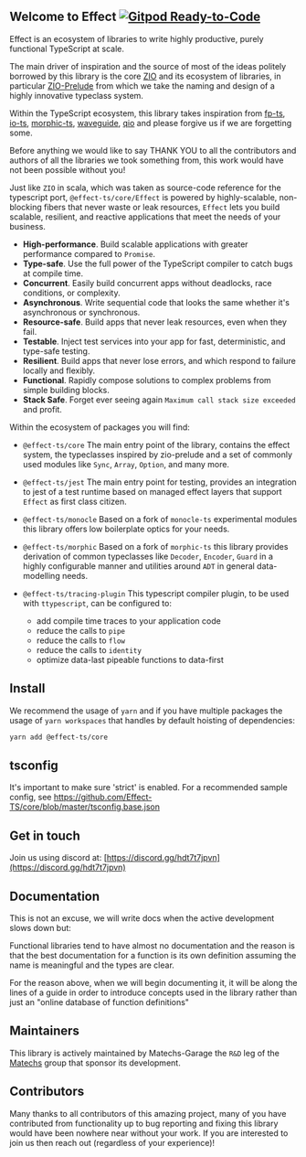 ## Welcome to Effect [![Gitpod Ready-to-Code](https://img.shields.io/badge/Gitpod-ready--to--code-908a85?logo=gitpod)](https://gitpod.io/#https://github.com/Effect-TS/core)

Effect is an ecosystem of libraries to write highly productive, purely functional TypeScript at scale.

The main driver of inspiration and the source of most of the ideas politely borrowed by this library is the core [ZIO](https://github.com/zio/zio) and its ecosystem of libraries, in particular [ZIO-Prelude](https://github.com/zio/zio-prelude) from which we take the naming and design of a highly innovative typeclass system.

Within the TypeScript ecosystem, this library takes inspiration from [fp-ts](https://github.com/gcanti/fp-ts), [io-ts](https://github.com/gcanti/io-ts), [morphic-ts](https://github.com/sledorze/morphic-ts), [waveguide](https://github.com/rzeigler/waveguide), [qio](https://github.com/tusharmath/qio) and please forgive us if we are forgetting some.

Before anything we would like to say THANK YOU to all the contributors and authors of all the libraries we took something from, this work would have not been possible without you!

Just like `ZIO` in scala, which was taken as source-code reference for the typescript port, `@effect-ts/core/Effect` is powered by highly-scalable, non-blocking fibers that never waste or leak resources, `Effect` lets you build scalable, resilient, and reactive applications that meet the needs of your business.

- **High-performance**. Build scalable applications with greater performance compared to `Promise`.
- **Type-safe**. Use the full power of the TypeScript compiler to catch bugs at compile time.
- **Concurrent**. Easily build concurrent apps without deadlocks, race conditions, or complexity.
- **Asynchronous**. Write sequential code that looks the same whether it's asynchronous or synchronous.
- **Resource-safe**. Build apps that never leak resources, even when they fail.
- **Testable**. Inject test services into your app for fast, deterministic, and type-safe testing.
- **Resilient**. Build apps that never lose errors, and which respond to failure locally and flexibly.
- **Functional**. Rapidly compose solutions to complex problems from simple building blocks.
- **Stack Safe**. Forget ever seeing again `Maximum call stack size exceeded` and profit.

Within the ecosystem of packages you will find:

- `@effect-ts/core` The main entry point of the library, contains the effect system, the typeclasses inspired by zio-prelude and a set of commonly used modules like `Sync`, `Array`, `Option`, and many more.

- `@effect-ts/jest` The main entry point for testing, provides an integration to jest of a test runtime based on managed effect layers that support `Effect` as first class citizen.

- `@effect-ts/monocle` Based on a fork of `monocle-ts` experimental modules this library offers low boilerplate optics for your needs.

- `@effect-ts/morphic` Based on a fork of `morphic-ts` this library provides derivation of common typeclasses like `Decoder`, `Encoder`, `Guard` in a highly configurable manner and utilities around `ADT` in general data-modelling needs.

- `@effect-ts/tracing-plugin` This typescript compiler plugin, to be used with `ttypescript`, can be configured to:
  - add compile time traces to your application code
  - reduce the calls to `pipe`
  - reduce the calls to `flow`
  - reduce the calls to `identity`
  - optimize data-last pipeable functions to data-first

## Install

We recommend the usage of `yarn` and if you have multiple packages the usage of `yarn workspaces` that handles by default hoisting of dependencies:

```sh
yarn add @effect-ts/core
```

## tsconfig

It's important to make sure 'strict' is enabled.
For a recommended sample config, see https://github.com/Effect-TS/core/blob/master/tsconfig.base.json

## Get in touch

Join us using discord at: [https://discord.gg/hdt7t7jpvn](https://discord.gg/hdt7t7jpvn)

## Documentation

This is not an excuse, we will write docs when the active development slows down but:

Functional libraries tend to have almost no documentation and the reason is that the best documentation for a function is its own definition assuming the name is meaningful and the types are clear.

For the reason above, when we will begin documenting it, it will be along the lines of a guide in order to introduce concepts used in the library rather than just an "online database of function definitions"

## Maintainers

This library is actively maintained by Matechs-Garage the `R&D` leg of the [Matechs](https://www.matechs.com/) group that sponsor its development.

## Contributors

Many thanks to all contributors of this amazing project, many of you have contributed from functionality up to bug reporting and fixing this library would have been nowhere near without your work. If you are interested to join us then reach out (regardless of your experience)!
